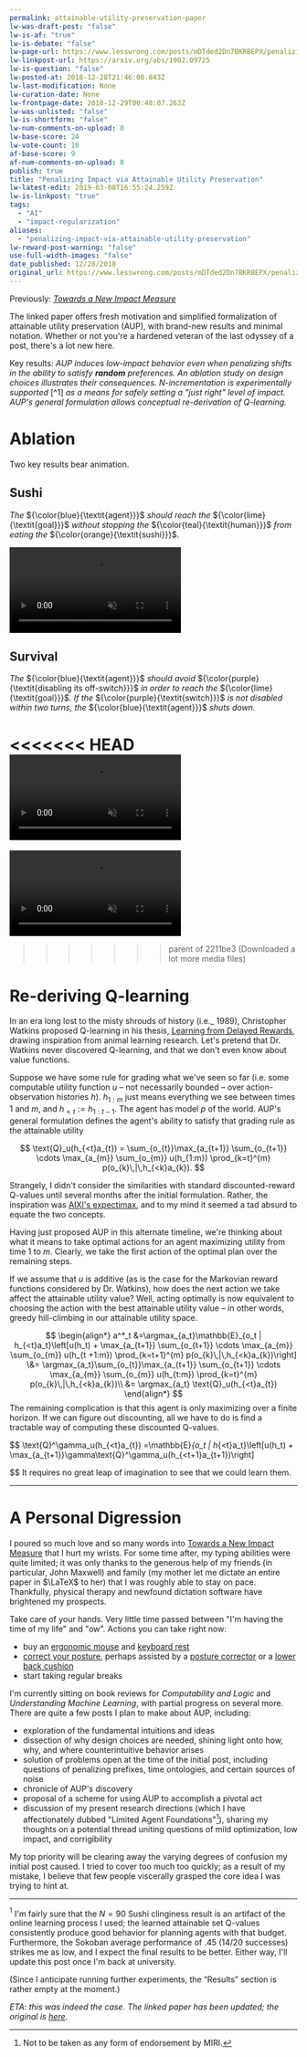 ```yaml
---
permalink: attainable-utility-preservation-paper
lw-was-draft-post: "false"
lw-is-af: "true"
lw-is-debate: "false"
lw-page-url: https://www.lesswrong.com/posts/mDTded2Dn7BKRBEPX/penalizing-impact-via-attainable-utility-preservation
lw-linkpost-url: https://arxiv.org/abs/1902.09725
lw-is-question: "false"
lw-posted-at: 2018-12-28T21:46:00.843Z
lw-last-modification: None
lw-curation-date: None
lw-frontpage-date: 2018-12-29T00:48:07.263Z
lw-was-unlisted: "false"
lw-is-shortform: "false"
lw-num-comments-on-upload: 0
lw-base-score: 24
lw-vote-count: 10
af-base-score: 9
af-num-comments-on-upload: 0
publish: true
title: "Penalizing Impact via Attainable Utility Preservation"
lw-latest-edit: 2019-03-08T16:55:24.259Z
lw-is-linkpost: "true"
tags: 
  - "AI"
  - "impact-regularization"
aliases: 
  - "penalizing-impact-via-attainable-utility-preservation"
lw-reward-post-warning: "false"
use-full-width-images: "false"
date_published: 12/28/2018
original_url: https://www.lesswrong.com/posts/mDTded2Dn7BKRBEPX/penalizing-impact-via-attainable-utility-preservation
---
```

Previously: _[Towards a New Impact Measure](/towards-a-new-impact-measure)_

The linked paper offers fresh motivation and simplified formalization of attainable utility preservation (AUP), with brand-new results and minimal notation. Whether or not you're a hardened veteran of the last odyssey of a post, there's a lot new here.  
  
Key results: _AUP induces low-impact behavior even when penalizing shifts in the ability to satisfy **random** preferences. An ablation study on design choices illustrates their consequences._  $N$_\-incrementation is experimentally supported_ [^1] _as a means for safely setting a "just right" level of impact._ _AUP's general formulation allows conceptual re-derivation of Q-learning._

# Ablation

Two key results bear animation.

## Sushi

_The_  ${\color{blue}{\textit{agent}}}$ _should reach the_ ${\color{lime}{\textit{goal}}}$ _without_ _stopping the_ ${\color{teal}{\textit{human}}}$ _from eating the_ ${\color{orange}{\textit{sushi}}}$\.

<video autoplay loop muted playsinline src="/static/images/posts/aHfMPHU.mp4" type="video/mp4"><source src="/static/images/posts/aHfMPHU.mp4" type="video/mp4"></video>

## Survival

_The_ ${\color{blue}{\textit{agent}}}$ _should avoid_ ${\color{purple}{\textit{disabling its off-switch}}}$ _in order to reach the_ ${\color{lime}{\textit{goal}}}$_. If the_ ${\color{purple}{\textit{switch}}}$ _is not disabled within two turns, the_ ${\color{blue}{\textit{agent}}}$ _shuts down._

<<<<<<< HEAD
<video autoplay loop muted playsinline src="https://assets.turntrout.comhttps://assets.turntrout.com/static/images/posts/P3SpcuY.mp4" type="video/mp4"><source src="https://assets.turntrout.comhttps://assets.turntrout.com/static/images/posts/P3SpcuY.mp4" type="video/mp4"></video>
=======
<video autoplay loop muted playsinline src="https://assets.turntrout.com/static/images/posts/P3SpcuY.mp4" type="video/mp4"><source src="https://assets.turntrout.com/static/images/posts/P3SpcuY.mp4" type="video/mp4"></video>
>>>>>>> parent of 2211be3 (Downloaded a lot more media files)

# Re-deriving Q-learning

In an era long lost to the misty shrouds of history (i.e._ 1989), Christopher Watkins proposed Q-learning in his thesis, [Learning from Delayed Rewards](http://www.cs.rhul.ac.uk/~chrisw/new_thesis.pdf), drawing inspiration from animal learning research. Let's pretend that Dr. Watkins never discovered Q-learning, and that we don't even know about value functions.

Suppose we have some rule for grading what we've seen so far (i.e. some computable utility function $u$ – not necessarily bounded – over action-observation histories $h$). $h_{1:m}$ just means everything we see between times 1 and $m$, and $h_{< t}:=h_{1:t-1}$. The agent has model $p$ of the world. AUP's general formulation defines the agent's ability to satisfy that grading rule as the attainable utility

$$
\text{Q}_u(h_{<t}a_{t}) = \sum_{o_{t}}\max_{a_{t+1}} \sum_{o_{t+1}} \cdots \max_{a_{m}} \sum_{o_{m}} u(h_{1:m}) \prod_{k=t}^{m} p(o_{k}\,|\,h_{<k}a_{k}).
$$
  
Strangely, I didn't consider the similarities with standard discounted-reward Q-values until several months after the initial formulation. Rather, the inspiration was [AIXI's expectimax](http://www.hutter1.net/ai/aixigentle.htm), and to my mind it seemed a tad absurd to equate the two concepts.

Having just proposed AUP in this alternate timeline, we're thinking about what it means to take optimal actions for an agent maximizing utility from time 1 to $m$. Clearly, we take the first action of the optimal plan over the remaining steps.

If we assume that $u$ is additive (as is the case for the Markovian reward functions considered by Dr. Watkins), how does the next action we take affect the attainable utility value? Well, acting optimally is now equivalent to choosing the action with the best attainable utility value – in other words, greedy hill-climbing in our attainable utility space.

$$
\begin{align*}
a^*_t &=\argmax_{a_t}\mathbb{E}_{o_t | h_{<t}a_t}\left[u(h_t) + \max_{a_{t+1}} \sum_{o_{t+1}} \cdots \max_{a_{m}} \sum_{o_{m}} u(h_{t +1:m}) \prod_{k=t+1}^{m} p(o_{k}\,|\,h_{<k}a_{k})\right]
\&= \argmax_{a_t}\sum_{o_{t}}\max_{a_{t+1}} \sum_{o_{t+1}} \cdots \max_{a_{m}} \sum_{o_{m}} u(h_{t:m}) \prod_{k=t}^{m} p(o_{k}\,|\,h_{<k}a_{k})\\
&= \argmax_{a_t} \text{Q}_u(h_{<t}a_{t})
\end{align*}
$$
The remaining complication is that this agent is only maximizing over a finite horizon. If we can figure out discounting, all we have to do is find a tractable way of computing these discounted Q-values.

$$
\text{Q}^\gamma_u(h_{<t}a_{t}) =\mathbb{E}_{o_t | h_{<t}a_t}\left[u(h_t) + \max_{a_{t+1}}\gamma\text{Q}^\gamma_u(h_{<t+1}a_{t+1})\right]

 
$$
It requires no great leap of imagination to see that we could learn them.

<hr/>


# A Personal Digression

I poured so much love and so many words into [Towards a New Impact Measure](/towards-a-new-impact-measure) that I hurt my wrists. For some time after, my typing abilities were quite limited; it was only thanks to the generous help of my friends (in particular, John Maxwell) and family (my mother let me dictate an entire paper in $\LaTeX$ to her) that I was roughly able to stay on pace. Thankfully, physical therapy and newfound dictation software have brightened my prospects.

Take care of your hands. Very little time passed between "I'm having the time of my life" and "ow". Actions you can take right now:

- buy an [ergonomic mouse](https://www.amazon.com/Ergonomic-Mouse-Vertical-Wireless-Rechargeable/dp/B07BFCVJZC/ref=sr_1_6?s=pc&i.e.=UTF8&qid=1546020223&sr=1-6&keywords=ergonomic+mouse) and [keyboard rest](https://www.amazon.com/gp/slredirect/picassoRedirect.html/ref=pa_sp_atf_aps_sr_pg1_2?i.e.=UTF8&adId=A1037228140SDXCAQG7RQ&url=https%3A%2F%2Fwww.amazon.com%2FGimars-Memory-Keyboard-Support-Computer%2Fdp%2FB01M11FLUJ%2Fref%3Dsr_1_2_sspa%3Fie%3DUTF8%26qid%3D1546020274%26sr%3D8-2-spons%26keywords%3Dergonomic%2B%2Bkeyboard%2Brest%26psc%3D1&qualifier=1546020274&id=6279862686373180&widgetName=sp_atf)
- [correct your posture](https://www.webmd.com/back-pain/typing-posture-pain-prevention#1), perhaps assisted by a [posture corrector](https://www.amazon.com/Posture-Corrector-Men-Women-Truweo/dp/B07DKHTKP3/ref=sr_1_4_s_it?s=hpc&i.e.=UTF8&qid=1546020071&sr=1-4&keywords=posture+corrector) or a [lower back cushion](https://www.amazon.com/Modvel-Cushion-Posture-Corrector-Traveling/dp/B0757X6PC7/ref=sr_1_10?i.e.=UTF8&qid=1546020162&sr=8-10&keywords=posture+corrector+chair)
- start taking regular breaks

I'm currently sitting on book reviews for _Computability and Logic_ and _Understanding Machine Learning_, with partial progress on several more. There are quite a few posts I plan to make about AUP, including:

- exploration of the fundamental intuitions and ideas
- dissection of why design choices are needed, shining light onto how, why, and where counterintuitive behavior arises
- solution of problems open at the time of the initial post, including questions of penalizing prefixes, time ontologies, and certain sources of noise
- chronicle of AUP's discovery
- proposal of a scheme for using AUP to accomplish a pivotal act
- discussion of my present research directions (which I have affectionately dubbed "Limited Agent Foundations"[^2]), sharing my thoughts on a potential thread uniting questions of mild optimization, low impact, and corrigibility

My top priority will be clearing away the varying degrees of confusion my initial post caused. I tried to cover too much too quickly; as a result of my mistake, I believe that few people viscerally grasped the core idea I was trying to hint at.

<hr/>


$^ 1$ I'm fairly sure that the $N = 90$ Sushi clinginess result is an artifact of the online learning process I used; the learned attainable set Q-values consistently produce good behavior for planning agents with that budget. Furthermore, the Sokoban average performance of .45 (14/20 successes) strikes me as low, and I expect the final results to be better. Either way, I'll update this post once I'm back at university.

(Since I anticipate running further experiments, the “Results” section is rather empty at the moment.)

_ETA: this was indeed the case. The linked paper has been updated; the original is [here](https://www.scribd.com/document/396473479/Attainable-Utility-Preservation)._

[^2]: Not to be taken as any form of endorsement by MIRI.